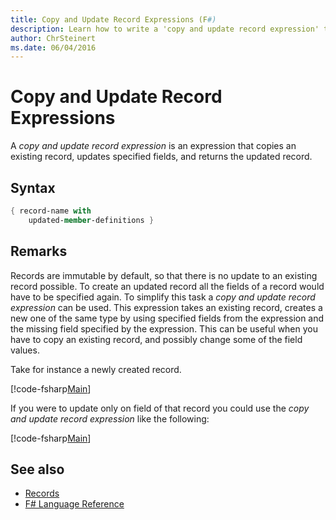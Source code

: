 ```yaml
---
title: Copy and Update Record Expressions (F#)
description: Learn how to write a 'copy and update record expression' that copies an existing record, updates specified fields, and returns the updated record.
author: ChrSteinert
ms.date: 06/04/2016
---
```

# Copy and Update Record Expressions

A *copy and update record expression* is an expression that copies an existing record, updates specified fields, and returns the updated record.

## Syntax

```fsharp
{ record-name with
    updated-member-definitions }
```

## Remarks

Records are immutable by default, so that there is no update to an existing record possible. To create an updated record all the fields of a record would have to be specified again. To simplify this task a *copy and update record expression* can be used. This expression takes an existing record, creates a new one of the same type by using specified fields from the expression and the missing field specified by the expression.
This can be useful when you have to copy an existing record, and possibly change some of the field values.

Take for instance a newly created record.

[!code-fsharp[Main](../../../samples/snippets/fsharp/lang-ref-1/snippet1905.fs)]

If you were to update only on field of that record you could use the *copy and update record expression* like the following:

[!code-fsharp[Main](../../../samples/snippets/fsharp/lang-ref-1/snippet1906.fs)]

## See also

- [Records](records.md)
- [F# Language Reference](index.md)
